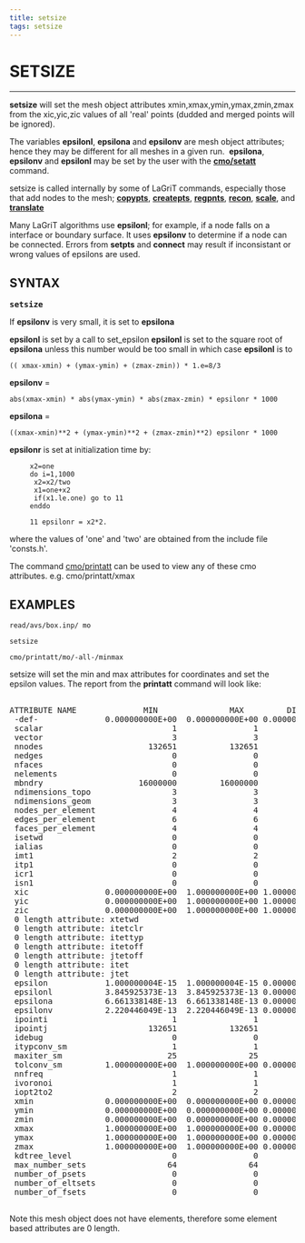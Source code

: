 ```yaml
---
title: setsize
tags: setsize
---
```


# SETSIZE

-------------------

**setsize** will set the mesh object attributes xmin,xmax,ymin,ymax,zmin,zmax from the xic,yic,zic values of all
'real' points (dudded and merged points will be ignored).

The variables **epsilonl**, **epsilona** and **epsilonv** are mesh object attributes; hence they may be different for all meshes in a given run. 
**epsilona**, **epsilonv** and **epsilonl** may be set by the user with the **[cmo/setatt](cmo/cmo_setatt.md)** command.  

setsize is called internally by some of LaGriT commands, especially those that add nodes to the mesh; **[copypts](COPYPTS.md)**, **[createpts](createpts.md)**, **[regpnts](REGNPTS.md)**, **[recon](RECON.md)**, **[scale](SCALE.md)**, and **[translate](TRANS.md)**

Many LaGriT algorithms use **epsilonl**; for example, if a node falls on a interface or boundary surface. It uses **epsilonv** to determine if a node
can be connected. Errors from **setpts** and **connect** may result if inconsistant or wrong values of epsilons are used.

## SYNTAX
<pre>
<b>setsize</b>
</pre>

If **epsilonv** is very small, it is set to **epsilona** 

**epsilonl** is set by a call to set_epsilon 
**epsilonl** is set to the square root of **epsilona** unless this number would be too small in which case **epsilonl** is to
```
(( xmax-xmin) + (ymax-ymin) + (zmax-zmin)) * 1.e=8/3
```


**epsilonv** = 
```
abs(xmax-xmin) * abs(ymax-ymin) * abs(zmax-zmin) * epsilonr * 1000
```

**epsilona** =
```
((xmax-xmin)**2 + (ymax-ymin)**2 + (zmax-zmin)**2) epsilonr * 1000
```

**epsilonr** is set at initialization time by:
``` 
     x2=one
     do i=1,1000
      x2=x2/two
      x1=one+x2
      if(x1.le.one) go to 11
     enddo

     11 epsilonr = x2*2.
```
where the values of 'one' and 'two' are obtained from the include file 'consts.h'.

The command [cmo/printatt](cmo/cmo_printatt.md) can be used to view any of these cmo attributes.
e.g. cmo/printatt/xmax


## EXAMPLES

```
read/avs/box.inp/ mo

setsize

cmo/printatt/mo/-all-/minmax                                                    
```
setsize will set the min and max attributes for coordinates and set the epsilon values. The report from the **printatt** command will look like:

<pre class="lg-output">

ATTRIBUTE NAME              MIN               MAX         DIFFERENCE    LENGTH  
 -def-              0.000000000E+00  0.000000000E+00 0.000000000E+00    132651  
 scalar                           1                1               0         1  
 vector                           3                3               0         1  
 nnodes                      132651           132651               0         1  
 nedges                           0                0               0         1  
 nfaces                           0                0               0         1  
 nelements                        0                0               0         1  
 mbndry                    16000000         16000000               0         1  
 ndimensions_topo                 3                3               0         1  
 ndimensions_geom                 3                3               0         1  
 nodes_per_element                4                4               0         1  
 edges_per_element                6                6               0         1  
 faces_per_element                4                4               0         1  
 isetwd                           0                0               0    132651  
 ialias                           0                0               0    132651  
 imt1                             2                2               0    132651  
 itp1                             0                0               0    132651  
 icr1                             0                0               0    132651  
 isn1                             0                0               0    132651  
 xic                0.000000000E+00  1.000000000E+00 1.000000000E+00    132651  
 yic                0.000000000E+00  1.000000000E+00 1.000000000E+00    132651  
 zic                0.000000000E+00  1.000000000E+00 1.000000000E+00    132651  
 0 length attribute: xtetwd                                                     
 0 length attribute: itetclr                                                    
 0 length attribute: itettyp                                                    
 0 length attribute: itetoff                                                    
 0 length attribute: jtetoff                                                    
 0 length attribute: itet                                                       
 0 length attribute: jtet                                                       
 epsilon            1.000000004E-15  1.000000004E-15 0.000000000E+00         1  
 epsilonl           3.845925373E-13  3.845925373E-13 0.000000000E+00         1  
 epsilona           6.661338148E-13  6.661338148E-13 0.000000000E+00         1  
 epsilonv           2.220446049E-13  2.220446049E-13 0.000000000E+00         1  
 ipointi                          1                1               0         1  
 ipointj                     132651           132651               0         1  
 idebug                           0                0               0         1  
 itypconv_sm                      1                1               0         1  
 maxiter_sm                      25               25               0         1  
 tolconv_sm         1.000000000E+00  1.000000000E+00 0.000000000E+00         1  
 nnfreq                           1                1               0         1  
 ivoronoi                         1                1               0         1  
 iopt2to2                         2                2               0         1  
 xmin               0.000000000E+00  0.000000000E+00 0.000000000E+00         1  
 ymin               0.000000000E+00  0.000000000E+00 0.000000000E+00         1  
 zmin               0.000000000E+00  0.000000000E+00 0.000000000E+00         1  
 xmax               1.000000000E+00  1.000000000E+00 0.000000000E+00         1  
 ymax               1.000000000E+00  1.000000000E+00 0.000000000E+00         1  
 zmax               1.000000000E+00  1.000000000E+00 0.000000000E+00         1  
 kdtree_level                     0                0               0         1  
 max_number_sets                 64               64               0         1  
 number_of_psets                  0                0               0         1  
 number_of_eltsets                0                0               0         1  
 number_of_fsets                  0                0               0         1  

</pre>
Note this mesh object does not have elements, therefore some element based attributes are 0 length.


